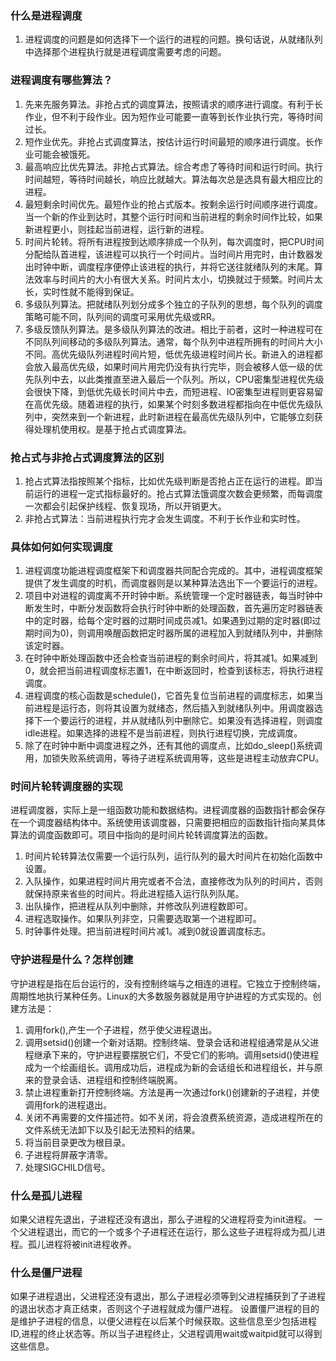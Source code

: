 ### 什么是进程调度
1. 进程调度的问题是如何选择下一个运行的进程的问题。换句话说，从就绪队列中选择那个进程执行就是进程调度需要考虑的问题。

### 进程调度有哪些算法？
1. 先来先服务算法。非抢占式的调度算法，按照请求的顺序进行调度。有利于长作业，但不利于段作业。因为短作业可能要一直等到长作业执行完，等待时间过长。
2. 短作业优先。非抢占式调度算法，按估计运行时间最短的顺序进行调度。长作业可能会被饿死。
3. 最高响应比优先算法。非抢占式算法。综合考虑了等待时间和运行时间。执行时间越短，等待时间越长，响应比就越大。算法每次总是选具有最大相应比的进程。
4. 最短剩余时间优先。最短作业的抢占式版本。按剩余运行时间顺序进行调度。当一个新的作业到达时，其整个运行时间和当前进程的剩余时间作比较，如果新进程更小，则挂起当前进程，运行新的进程。
5. 时间片轮转。将所有进程按到达顺序排成一个队列，每次调度时，把CPU时间分配给队首进程，该进程可以执行一个时间片。当时间片用完时，由计数器发出时钟中断，调度程序便停止该进程的执行，并将它送往就绪队列的末尾。算法效率与时间片的大小有很大关系。时间片太小，切换就过于频繁。时间片太长，实时性就不能得到保证。
6. 多级队列算法。把就绪队列划分成多个独立的子队列的思想，每个队列的调度策略可能不同，队列间的调度可采用优先级或RR。
7. 多级反馈队列算法。是多级队列算法的改进。相比于前者，这时一种进程可在不同队列间移动的多级队列算法。通常，每个队列中进程所拥有的时间片大小不同。高优先级队列进程时间片短，低优先级进程时间片长。新进入的进程都会放入最高优先级，如果时间片用完仍没有执行完毕，则会被移人低一级的优先队列中去，以此类推直至进入最后一个队列。所以，CPU密集型进程优先级会很快下降，到低优先级长时间片中去，而短进程、IO密集型进程则更容易留在高优先级。随着进程的执行，如果某个时刻多数进程都指向在中低优先级队列中，突然来到一个新进程，此时新进程在最高优先级队列中，它能够立刻获得处理机使用权。是基于抢占式调度算法。


### 抢占式与非抢占式调度算法的区别
1. 抢占式算法指按照某个指标，比如优先级判断是否抢占正在运行的进程。即当前运行的进程一定式指标最好的。抢占式算法饿调度次数会更频繁，而每调度一次都会引起保护线程、恢复现场，所以开销更大。
2. 非抢占式算法：当前进程执行完才会发生调度。不利于长作业和实时性。

### 具体如何如何实现调度
1. 进程调度功能进程调度框架下和调度器共同配合完成的。其中，进程调度框架提供了发生调度的时机，而调度器则是以某种算法选出下一个要运行的进程。
2. 项目中对进程的调度离不开时钟中断。系统管理一个定时器链表，每当时钟中断发生时，中断分发函数将会执行时钟中断的处理函数，首先遍历定时器链表中的定时器，给每个定时器的过期时间成员减1。如果遇到过期的定时器(即过期时间为0)，则调用唤醒函数把定时器所属的进程加入到就绪队列中，并删除该定时器。
3. 在时钟中断处理函数中还会检查当前进程的剩余时间片，将其减1。如果减到0，就会把当前进程调度标志置1，在中断返回时，检查到该标志，将执行进程调度。
4. 进程调度的核心函数是schedule()，它首先复位当前进程的调度标志，如果当前进程是运行态，则将其设置为就绪态，然后插入到就绪队列中。用调度器选择下一个要运行的进程，并从就绪队列中删除它。如果没有选择进程，则调度idle进程。如果选择的进程不是当前进程，则执行进程切换，完成调度。
5. 除了在时钟中断中调度进程之外，还有其他的调度点，比如do_sleep()系统调用，加锁失败系统调用，等待子进程系统调用等，这些是进程主动放弃CPU。

### 时间片轮转调度器的实现
进程调度器，实际上是一组函数功能和数据结构。进程调度器的函数指针都会保存在一个调度器结构体中。系统使用该调度器，只需要把相应的函数指针指向某具体算法的调度函数即可。项目中指向的是时间片轮转调度算法的函数。
1. 时间片轮转算法仅需要一个运行队列，运行队列的最大时间片在初始化函数中设置。
2. 入队操作，如果进程时间片用完或者不合法，直接修改为队列的时间片，否则就保持原来省些的时间片。将此进程插入运行队列队尾。
3. 出队操作，把进程从队列中删除，并修改队列进程数即可。
4. 进程选取操作。如果队列非空，只需要选取第一个进程即可。
5. 时钟事件处理。把当前进程时间片减1。减到0就设置调度标志。

### 守护进程是什么？怎样创建
守护进程是指在后台运行的，没有控制终端与之相连的进程。它独立于控制终端，周期性地执行某种任务。Linux的大多数服务器就是用守护进程的方式实现的。创建方法是：
1. 调用fork(),产生一个子进程，然乎使父进程退出。
2. 调用setsid()创建一个新对话期。控制终端、登录会话和进程组通常是从父进程继承下来的，守护进程要摆脱它们，不受它们的影响。调用setsid()使进程成为一个绘画组长。调用成功后，进程成为新的会话组长和进程组长，并与原来的登录会话、进程组和控制终端脱离。
3. 禁止进程重新打开控制终端。方法是再一次通过fork()创建新的子进程，并使调用fork的进程退出。
4. 关闭不再需要的文件描述符。如不关闭，将会浪费系统资源，造成进程所在的文件系统无法卸下以及引起无法预料的结果。
5. 将当前目录更改为根目录。
6. 子进程将屏蔽字清零。
7. 处理SIGCHILD信号。

### 什么是孤儿进程
如果父进程先退出，子进程还没有退出，那么子进程的父进程将变为init进程。
一个父进程退出，而它的一个或多个子进程还在运行，那么这些子进程将成为孤儿进程。孤儿进程将被init进程收养。

### 什么是僵尸进程
如果子进程退出，父进程还没有退出，那么子进程必须等到父进程捕获到了子进程的退出状态才真正结束，否则这个子进程就成为僵尸进程。
设置僵尸进程的目的是维护子进程的信息，以便父进程在以后某个时候获取。这些信息至少包括进程ID,进程的终止状态等。所以当子进程终止，父进程调用wait或waitpid就可以得到这些信息。
